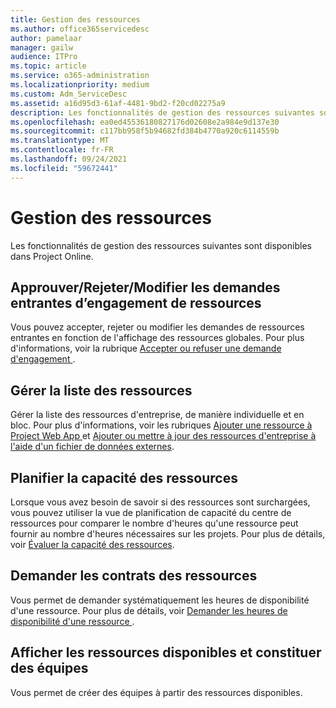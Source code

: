 ```yaml
---
title: Gestion des ressources
ms.author: office365servicedesc
author: pamelaar
manager: gailw
audience: ITPro
ms.topic: article
ms.service: o365-administration
ms.localizationpriority: medium
ms.custom: Adm_ServiceDesc
ms.assetid: a16d95d3-61af-4481-9bd2-f20cd02275a9
description: Les fonctionnalités de gestion des ressources suivantes sont disponibles dans Project Online.
ms.openlocfilehash: ea0ed45536180827176d02608e2a984e9d137e30
ms.sourcegitcommit: c117bb958f5b94682fd384b4770a920c6114559b
ms.translationtype: MT
ms.contentlocale: fr-FR
ms.lasthandoff: 09/24/2021
ms.locfileid: "59672441"
---
```

# <a name="resource-management"></a>Gestion des ressources

Les fonctionnalités de gestion des ressources suivantes sont disponibles dans Project Online.
  
## <a name="approverejectmodify-incoming-resource-engagement-requests"></a>Approuver/Rejeter/Modifier les demandes entrantes d’engagement de ressources

Vous pouvez accepter, rejeter ou modifier les demandes de ressources entrantes en fonction de l'affichage des ressources globales. Pour plus d'informations, voir la rubrique [Accepter ou refuser une demande d'engagement ](https://go.microsoft.com/fwlink/?LinkID=823659&amp;clcid=0x409).
  
## <a name="manage-resource-pool"></a>Gérer la liste des ressources

Gérer la liste des ressources d'entreprise, de manière individuelle et en bloc. Pour plus d'informations, voir les rubriques [Ajouter une ressource à Project Web App ](https://go.microsoft.com/fwlink/?LinkID=823660&amp;clcid=0x409) et [Ajouter ou mettre à jour des ressources d'entreprise à l'aide d'un fichier de données externes](https://go.microsoft.com/fwlink/?LinkID=823661&amp;clcid=0x409).
  
## <a name="plan-resource-capacity"></a>Planifier la capacité des ressources

Lorsque vous avez besoin de savoir si des ressources sont surchargées, vous pouvez utiliser la vue de planification de capacité du centre de ressources pour comparer le nombre d'heures qu'une ressource peut fournir au nombre d'heures nécessaires sur les projets. Pour plus de détails, voir [Évaluer la capacité des ressources](https://go.microsoft.com/fwlink/?LinkID=823662&amp;clcid=0x409).
  
## <a name="request-resource-agreements"></a>Demander les contrats des ressources

Vous permet de demander systématiquement les heures de disponibilité d'une ressource. Pour plus de détails, voir [Demander les heures de disponibilité d'une ressource ](https://go.microsoft.com/fwlink/?LinkID=823663&amp;clcid=0x409).
  
## <a name="view-available-resources-and-build-teams"></a>Afficher les ressources disponibles et constituer des équipes

Vous permet de créer des équipes à partir des ressources disponibles.
  